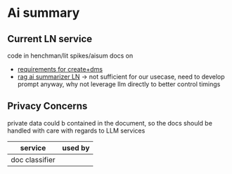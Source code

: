 # Ai summary

## Current LN service
code in henchman/lit spikes/aisum
docs on 
- [requirements for create+dms](https://confluence.lexisnexis.dev/display/HEN/Ai+Summary)
- [rag ai summarizer LN](https://confluence.lexisnexis.dev/pages/viewpage.action?spaceKey=CHAT&title=RAG+Summarization+API) -> not sufficient for our usecase, need to develop prompt anyway, why not leverage llm directly to better control timings

## Privacy Concerns
private data could b contained in the document, so the docs should be handled with care with regards to LLM services 

| service | used by|
| ------- | -------|
|doc classifier||
